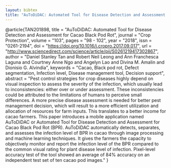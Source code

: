 ```yaml
---
layout: bibtex
title: "AuToDiDAC: Automated Tool for Disease Detection and Assessment for Cacao Black Pod Rot"
---
```


@article{TAN201898,
    title = "AuToDiDAC: Automated Tool for Disease Detection and Assessment for Cacao Black Pod Rot",
    journal = "Crop Protection",
    volume = "103",
    pages = "98 - 102",
    year = "2018",
    issn = "0261-2194",
    doi = "https://doi.org/10.1016/j.cropro.2017.09.017",
    url = "http://www.sciencedirect.com/science/article/pii/S0261219417302867",
    author = "Daniel Stanley Tan and Robert Neil Leong and Ann Franchesca Laguna and Courtney Anne Ngo and Angelyn Lao and Divina M. Amalin and Dionisio G. Alvindia",
    keywords = "Cacao, Black pod rot, Defect segmentation, Infection level, Disease management tool, Decision support",
    abstract = "Pest control strategies for crop diseases highly depend on visual inspection to assess the severity of the infection, which usually lead to inconsistencies: either over or under assessment. These inconsistencies could be attributed to the limitations of humans to perceive small differences. A more precise disease assessment is needed for better pest management decision, which will result to a more efficient utilization and allocation of resources for farm inputs. This translates to a better income for cacao farmers. This paper introduces a mobile application named AuToDiDAC or Automated Tool for Disease Detection and Assessment for Cacao Black Pod Rot (BPR). AuToDiDAC automatically detects, separates, and assesses the infection level of BPR in cacao through image processing and machine learning techniques. It gives the farmers the capacity to objectively monitor and report the infection level of the BPR compared to the common visual rating for plant disease level of infection. Pixel-level accuracy test of the tool showed an average of 84% accuracy on an independent test set of ten cacao pod images."
}